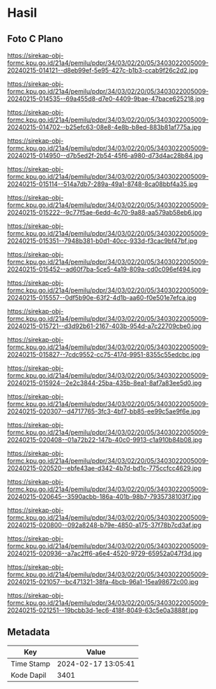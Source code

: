 # Hasil

## Foto C Plano

https://sirekap-obj-formc.kpu.go.id/21a4/pemilu/pdpr/34/03/02/20/05/3403022005009-20240215-014121--d8eb99ef-5e95-427c-b1b3-ccab9f26c2d2.jpg

https://sirekap-obj-formc.kpu.go.id/21a4/pemilu/pdpr/34/03/02/20/05/3403022005009-20240215-014535--69a455d8-d7e0-4409-9bae-47bace625218.jpg

https://sirekap-obj-formc.kpu.go.id/21a4/pemilu/pdpr/34/03/02/20/05/3403022005009-20240215-014702--b25efc63-08e8-4e8b-b8ed-883b81af775a.jpg

https://sirekap-obj-formc.kpu.go.id/21a4/pemilu/pdpr/34/03/02/20/05/3403022005009-20240215-014950--d7b5ed2f-2b54-45f6-a980-d73d4ac28b84.jpg

https://sirekap-obj-formc.kpu.go.id/21a4/pemilu/pdpr/34/03/02/20/05/3403022005009-20240215-015114--514a7db7-289a-49a1-8748-8ca08bbf4a35.jpg

https://sirekap-obj-formc.kpu.go.id/21a4/pemilu/pdpr/34/03/02/20/05/3403022005009-20240215-015222--9c77f5ae-6edd-4c70-9a88-aa579ab58eb6.jpg

https://sirekap-obj-formc.kpu.go.id/21a4/pemilu/pdpr/34/03/02/20/05/3403022005009-20240215-015351--7948b381-b0d1-40cc-933d-f3cac9bf47bf.jpg

https://sirekap-obj-formc.kpu.go.id/21a4/pemilu/pdpr/34/03/02/20/05/3403022005009-20240215-015452--ad60f7ba-5ce5-4a19-809a-cd0c096ef494.jpg

https://sirekap-obj-formc.kpu.go.id/21a4/pemilu/pdpr/34/03/02/20/05/3403022005009-20240215-015557--0df5b90e-63f2-4d1b-aa60-f0e501e7efca.jpg

https://sirekap-obj-formc.kpu.go.id/21a4/pemilu/pdpr/34/03/02/20/05/3403022005009-20240215-015721--d3d92b61-2167-403b-954d-a7c22709cbe0.jpg

https://sirekap-obj-formc.kpu.go.id/21a4/pemilu/pdpr/34/03/02/20/05/3403022005009-20240215-015827--7cdc9552-cc75-417d-9951-8355c55edcbc.jpg

https://sirekap-obj-formc.kpu.go.id/21a4/pemilu/pdpr/34/03/02/20/05/3403022005009-20240215-015924--2e2c3844-25ba-435b-8ea1-8af7a83ee5d0.jpg

https://sirekap-obj-formc.kpu.go.id/21a4/pemilu/pdpr/34/03/02/20/05/3403022005009-20240215-020307--d4717765-3fc3-4bf7-bb85-ee99c5ae9f6e.jpg

https://sirekap-obj-formc.kpu.go.id/21a4/pemilu/pdpr/34/03/02/20/05/3403022005009-20240215-020408--01a72b22-147b-40c0-9913-c1a910b84b08.jpg

https://sirekap-obj-formc.kpu.go.id/21a4/pemilu/pdpr/34/03/02/20/05/3403022005009-20240215-020520--ebfe43ae-d342-4b7d-bd1c-775ccfcc4629.jpg

https://sirekap-obj-formc.kpu.go.id/21a4/pemilu/pdpr/34/03/02/20/05/3403022005009-20240215-020645--3590acbb-186a-401b-98b7-7935738103f7.jpg

https://sirekap-obj-formc.kpu.go.id/21a4/pemilu/pdpr/34/03/02/20/05/3403022005009-20240215-020800--092a8248-b79e-4850-a175-37f78b7cd3af.jpg

https://sirekap-obj-formc.kpu.go.id/21a4/pemilu/pdpr/34/03/02/20/05/3403022005009-20240215-020936--a7ac2ff6-a6e4-4520-9729-65952a047f3d.jpg

https://sirekap-obj-formc.kpu.go.id/21a4/pemilu/pdpr/34/03/02/20/05/3403022005009-20240215-021057--bc471321-38fa-4bcb-96a1-15ea98672c00.jpg

https://sirekap-obj-formc.kpu.go.id/21a4/pemilu/pdpr/34/03/02/20/05/3403022005009-20240215-021251--19bcbb3d-1ec6-418f-8049-63c5e0a3888f.jpg


## Metadata

| Key        | Value               |
| ---------- | ------------------- |
| Time Stamp | 2024-02-17 13:05:41 |
| Kode Dapil | 3401                |



